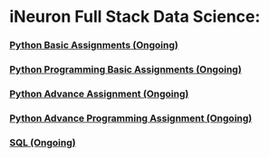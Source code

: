 # iNeuron Full Stack Data Science:
### [Python Basic Assignments (Ongoing)](https://github.com/amanovishnu/iNeuron-Assignments/tree/main/Python%20Basic%20Assignment)
### [Python Programming Basic Assignments (Ongoing)](https://github.com/amanovishnu/iNeuron-Assignments/tree/main/Python%20Programming%20Basic%20Assignment)
### [Python Advance Assignment (Ongoing)](https://github.com/amanovishnu/iNeuron-Assignments/tree/main/Python%20Advance%20Assignment)
### [Python Advance Programming Assignment (Ongoing)](https://github.com/amanovishnu/iNeuron-Assignments/tree/main/Python%20Advance%20Programming%20Assignment)
### [SQL (Ongoing)](https://github.com/amanovishnu/iNeuron-Assignments/tree/main/SQL)












